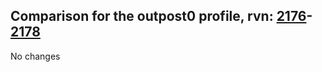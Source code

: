 ## Comparison for the outpost0 profile, rvn: [2176](https://github.com/PRO100KatYT/FortniteProfileRevisions/tree/main/profiles/outpost0/2176%20outpost0.json)-[2178](https://github.com/PRO100KatYT/FortniteProfileRevisions/tree/main/profiles/outpost0/2178%20outpost0.json)

No changes

